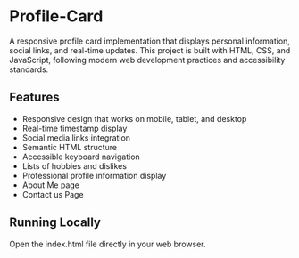 # Profile-Card
A responsive profile card implementation that displays personal information, social links, and real-time updates. This project is built with HTML, CSS, and JavaScript, following modern web development practices and accessibility standards.

## Features
- Responsive design that works on mobile, tablet, and desktop
- Real-time timestamp display
- Social media links integration
- Semantic HTML structure
- Accessible keyboard navigation
- Lists of hobbies and dislikes
- Professional profile information display
- About Me page 
- Contact us Page


## Running Locally
  Open the index.html file directly in your web browser.
